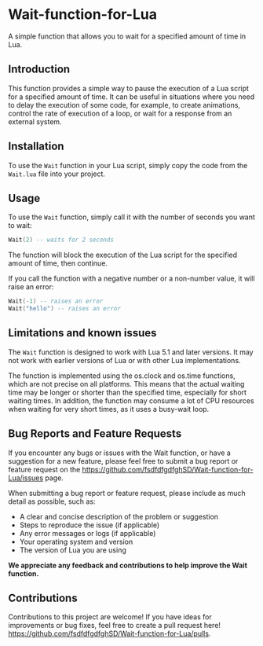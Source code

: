 # Wait-function-for-Lua

A simple function that allows you to wait for a specified amount of time in Lua.

## Introduction

This function provides a simple way to pause the execution of a Lua script for a specified amount of time. It can be useful in situations where you need to delay the execution of some code, for example, to create animations, control the rate of execution of a loop, or wait for a response from an external system.

## Installation

To use the `Wait` function in your Lua script, simply copy the code from the `Wait.lua` file into your project.

## Usage

To use the `Wait` function, simply call it with the number of seconds you want to wait:

```lua
Wait(2) -- waits for 2 seconds
```

The function will block the execution of the Lua script for the specified amount of time, then continue.

If you call the function with a negative number or a non-number value, it will raise an error:

```lua
Wait(-1) -- raises an error
Wait("hello") -- raises an error
```

## Limitations and known issues

The `Wait` function is designed to work with Lua 5.1 and later versions. It may not work with earlier versions of Lua or with other Lua implementations.

The function is implemented using the os.clock and os.time functions, which are not precise on all platforms. This means that the actual waiting time may be longer or shorter than the specified time, especially for short waiting times. In addition, the function may consume a lot of CPU resources when waiting for very short times, as it uses a busy-wait loop.

## Bug Reports and Feature Requests

If you encounter any bugs or issues with the Wait function, or have a suggestion for a new feature, please feel free to submit a bug report or feature request on the https://github.com/fsdfdfgdfghSD/Wait-function-for-Lua/issues page.

When submitting a bug report or feature request, please include as much detail as possible, such as:

- A clear and concise description of the problem or suggestion
- Steps to reproduce the issue (if applicable)
- Any error messages or logs (if applicable)
- Your operating system and version
- The version of Lua you are using

**We appreciate any feedback and contributions to help improve the Wait function.**

## Contributions

Contributions to this project are welcome! If you have ideas for improvements or bug fixes, feel free to create a pull request here! https://github.com/fsdfdfgdfghSD/Wait-function-for-Lua/pulls.
